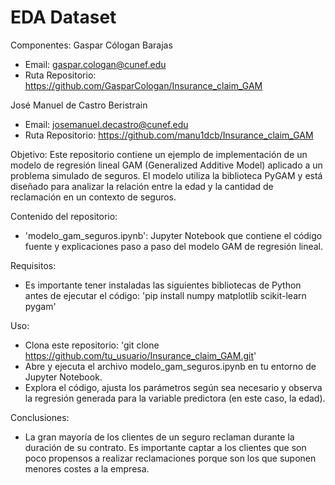 # EDA Dataset

Componentes: 
Gaspar Cólogan Barajas
- Email: gaspar.cologan@cunef.edu
- Ruta Repositorio: https://github.com/GasparCologan/Insurance_claim_GAM

José Manuel de Castro Beristrain
- Email: josemanuel.decastro@cunef.edu
- Ruta Repositorio: https://github.com/manu1dcb/Insurance_claim_GAM

Objetivo: 
Este repositorio contiene un ejemplo de implementación de un modelo de regresión lineal GAM (Generalized Additive Model) aplicado a un problema simulado de seguros. El modelo utiliza la biblioteca PyGAM y está diseñado para analizar la relación entre la edad y la cantidad de reclamación en un contexto de seguros.


Contenido del repositorio:
- 'modelo_gam_seguros.ipynb': Jupyter Notebook que contiene el código fuente y explicaciones paso a paso del modelo GAM de regresión lineal.

Requisitos:
- Es importante tener instaladas las siguientes bibliotecas de Python antes de ejecutar el código:
	'pip install numpy matplotlib scikit-learn pygam'
 
Uso:
- Clona este repositorio: 'git clone https://github.com/tu_usuario/Insurance_claim_GAM.git'
- Abre y ejecuta el archivo modelo_gam_seguros.ipynb en tu entorno de Jupyter Notebook.
- Explora el código, ajusta los parámetros según sea necesario y observa la regresión generada para la variable predictora (en este caso, la edad).

Conclusiones:
- La gran mayoría de los clientes de un seguro reclaman durante la duración de su contrato. Es importante captar a los clientes que son poco propensos a realizar reclamaciones porque son los que suponen menores costes a la empresa.